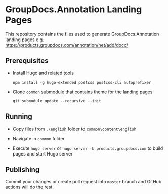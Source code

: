 # GroupDocs.Annotation Landing Pages

This repository contains the files used to generate GroupDocs.Annotation landing pages e.g. <https://products.groupdocs.com/annotation/net/add/docx/>

## Prerequisites

* Install Hugo and related tools

    `npm install -g hugo-extended postcss postcss-cli autoprefixer`

* Clone `common` submodule that contains theme for the landing pages

    `git submodule update --recursive --init`

## Running

* Copy files from `.\english` folder to `common\content\english`

* Navigate in `common` folder

* Execute `hugo server` or `hugo server -b products.groupdocs.com` to build pages and start Hugo server

## Publishing

Commit your changes or create pull request into `master` branch and GitHub actions will do the rest.
